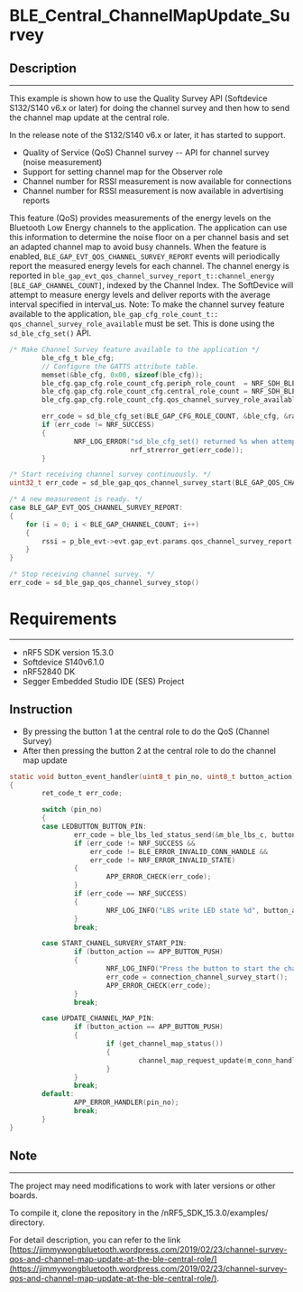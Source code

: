 # BLE_Central_ChannelMapUpdate_Survey

## Description
-----------------------------------------
This example is shown how to use the Quality Survey API (Softdevice S132/S140 v6.x or later) for doing the channel survey and then how to send the channel map update at the central role.

In the release note of the S132/S140 v6.x or later, it has started to support.

* Quality of Service (QoS) Channel survey -- API for channel survey (noise measurement)
* Support for setting channel map for the Observer role
* Channel number for RSSI measurement is now available for connections
* Channel number for RSSI measurement is now available in advertising reports

This feature (QoS) provides measurements of the energy levels on the Bluetooth Low Energy channels to the application. The application can use
this information to determine the noise floor on a per channel basis and set an adapted channel map to avoid busy channels.
When the feature is enabled, ```BLE_GAP_EVT_QOS_CHANNEL_SURVEY_REPORT``` events will periodically report the measured energy levels
for each channel. The channel energy is reported in ```ble_gap_evt_qos_channel_survey_report_t::channel_energy
[BLE_GAP_CHANNEL_COUNT]```, indexed by the Channel Index. The SoftDevice will attempt to measure energy levels and deliver reports
with the average interval specified in interval_us.
Note: To make the channel survey feature available to the application, ```ble_gap_cfg_role_count_t::
qos_channel_survey_role_available``` must be set. This is done using the ```sd_ble_cfg_set()``` API.

```c
/* Make Channel Survey feature available to the application */
        ble_cfg_t ble_cfg;
        // Configure the GATTS attribute table.
        memset(&ble_cfg, 0x00, sizeof(ble_cfg));
        ble_cfg.gap_cfg.role_count_cfg.periph_role_count  = NRF_SDH_BLE_PERIPHERAL_LINK_COUNT;
        ble_cfg.gap_cfg.role_count_cfg.central_role_count = NRF_SDH_BLE_CENTRAL_LINK_COUNT;
        ble_cfg.gap_cfg.role_count_cfg.qos_channel_survey_role_available = true; /* Enable channel survey role */

        err_code = sd_ble_cfg_set(BLE_GAP_CFG_ROLE_COUNT, &ble_cfg, &ram_start);
        if (err_code != NRF_SUCCESS)
        {
                NRF_LOG_ERROR("sd_ble_cfg_set() returned %s when attempting to set BLE_GAP_CFG_ROLE_COUNT.",
                              nrf_strerror_get(err_code));
        }
```

```c
/* Start receiving channel survey continuously. */
uint32_t err_code = sd_ble_gap_qos_channel_survey_start(BLE_GAP_QOS_CHANNEL_SURVEY_INTERVAL_CONTINUOUS);
```

```c
/* A new measurement is ready. */
case BLE_GAP_EVT_QOS_CHANNEL_SURVEY_REPORT:
{
    for (i = 0; i < BLE_GAP_CHANNEL_COUNT; i++)
    {
        rssi = p_ble_evt->evt.gap_evt.params.qos_channel_survey_report.channel_energy[i];
    }
}
```

```c
/* Stop receiving channel survey. */
err_code = sd_ble_gap_qos_channel_survey_stop()
```

# Requirements
------------
- nRF5 SDK version 15.3.0
- Softdevice S140v6.1.0
- nRF52840 DK 
- Segger Embedded Studio IDE (SES) Project

## Instruction

* By pressing the button 1 at the central role to do the QoS (Channel Survey)
* After then pressing the button 2 at the central role to do the channel map update

```c
static void button_event_handler(uint8_t pin_no, uint8_t button_action)
{
        ret_code_t err_code;

        switch (pin_no)
        {
        case LEDBUTTON_BUTTON_PIN:
                err_code = ble_lbs_led_status_send(&m_ble_lbs_c, button_action);
                if (err_code != NRF_SUCCESS &&
                    err_code != BLE_ERROR_INVALID_CONN_HANDLE &&
                    err_code != NRF_ERROR_INVALID_STATE)
                {
                        APP_ERROR_CHECK(err_code);
                }
                if (err_code == NRF_SUCCESS)
                {
                        NRF_LOG_INFO("LBS write LED state %d", button_action);
                }
                break;

        case START_CHANEL_SURVERY_START_PIN:
                if (button_action == APP_BUTTON_PUSH)
                {
                        NRF_LOG_INFO("Press the button to start the channel survey");
                        err_code = connection_channel_survey_start();
                        APP_ERROR_CHECK(err_code);
                }
                break;

        case UPDATE_CHANNEL_MAP_PIN:
                if (button_action == APP_BUTTON_PUSH)
                {
                        if (get_channel_map_status())
                        {
                                channel_map_request_update(m_conn_handle, MINIMUM_CHANNEL_SURVEY_SELECTION);
                        }
                }
                break;
        default:
                APP_ERROR_HANDLER(pin_no);
                break;
        }
}
```

## Note
-----------------------------------------

The project may need modifications to work with later versions or other boards. 

To compile it, clone the repository in the /nRF5_SDK_15.3.0/examples/ directory.

For detail description, you can refer to the link [https://jimmywongbluetooth.wordpress.com/2019/02/23/channel-survey-qos-and-channel-map-update-at-the-ble-central-role/](https://jimmywongbluetooth.wordpress.com/2019/02/23/channel-survey-qos-and-channel-map-update-at-the-ble-central-role/).

